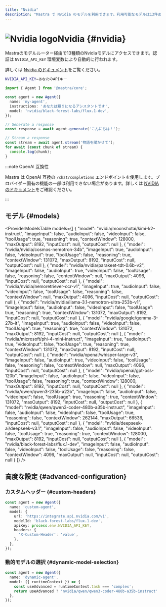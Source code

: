 ```yaml
---
title: "Nvidia"
description: "Mastra で Nvidia のモデルを利用できます。利用可能なモデルは13件あります。"
---
```


# <img src="https://models.dev/logos/nvidia.svg" alt="Nvidia logo" className="inline w-8 h-8 mr-2 align-middle dark:invert dark:brightness-0 dark:contrast-200" />Nvidia \{#nvidia\}

Mastraのモデルルーター経由で13種類のNvidiaモデルにアクセスできます。認証は `NVIDIA_API_KEY` 環境変数により自動的に行われます。

詳しくは [Nvidia のドキュメント](https://docs.api.nvidia.com/nim/)をご覧ください。

```bash
NVIDIA_API_KEY=あなたのAPIキー
```

```typescript
import { Agent } from '@mastra/core';

const agent = new Agent({
  name: 'my-agent',
  instructions: 'あなたは頼りになるアシスタントです',
  model: 'nvidia/black-forest-labs/flux.1-dev',
});

// Generate a response
const response = await agent.generate('こんにちは！');

// Stream a response
const stream = await agent.stream('物語を聞かせて');
for await (const chunk of stream) {
  console.log(chunk);
}
```

:::note OpenAI 互換性

Mastra は OpenAI 互換の `/chat/completions` エンドポイントを使用します。プロバイダー固有の機能の一部は利用できない場合があります。詳しくは [NVIDIA のドキュメント](https://docs.api.nvidia.com/nim/)をご確認ください。

:::

## モデル \{#models\}

<ProviderModelsTable
  models={[
{
"model": "nvidia/moonshotai/kimi-k2-instruct",
"imageInput": false,
"audioInput": false,
"videoInput": false,
"toolUsage": true,
"reasoning": true,
"contextWindow": 128000,
"maxOutput": 8192,
"inputCost": null,
"outputCost": null
},
{
"model": "nvidia/nvidia/cosmos-nemotron-34b",
"imageInput": true,
"audioInput": false,
"videoInput": true,
"toolUsage": false,
"reasoning": true,
"contextWindow": 131072,
"maxOutput": 8192,
"inputCost": null,
"outputCost": null
},
{
"model": "nvidia/nvidia/parakeet-tdt-0.6b-v2",
"imageInput": false,
"audioInput": true,
"videoInput": false,
"toolUsage": false,
"reasoning": false,
"contextWindow": null,
"maxOutput": 4096,
"inputCost": null,
"outputCost": null
},
{
"model": "nvidia/nvidia/nemoretriever-ocr-v1",
"imageInput": true,
"audioInput": false,
"videoInput": false,
"toolUsage": false,
"reasoning": false,
"contextWindow": null,
"maxOutput": 4096,
"inputCost": null,
"outputCost": null
},
{
"model": "nvidia/nvidia/llama-3.1-nemotron-ultra-253b-v1",
"imageInput": false,
"audioInput": false,
"videoInput": false,
"toolUsage": true,
"reasoning": true,
"contextWindow": 131072,
"maxOutput": 8192,
"inputCost": null,
"outputCost": null
},
{
"model": "nvidia/google/gemma-3-27b-it",
"imageInput": true,
"audioInput": false,
"videoInput": false,
"toolUsage": true,
"reasoning": true,
"contextWindow": 131072,
"maxOutput": 8192,
"inputCost": null,
"outputCost": null
},
{
"model": "nvidia/microsoft/phi-4-mini-instruct",
"imageInput": true,
"audioInput": true,
"videoInput": false,
"toolUsage": true,
"reasoning": true,
"contextWindow": 131072,
"maxOutput": 8192,
"inputCost": null,
"outputCost": null
},
{
"model": "nvidia/openai/whisper-large-v3",
"imageInput": false,
"audioInput": true,
"videoInput": false,
"toolUsage": false,
"reasoning": false,
"contextWindow": null,
"maxOutput": 4096,
"inputCost": null,
"outputCost": null
},
{
"model": "nvidia/openai/gpt-oss-120b",
"imageInput": false,
"audioInput": false,
"videoInput": false,
"toolUsage": false,
"reasoning": true,
"contextWindow": 128000,
"maxOutput": 8192,
"inputCost": null,
"outputCost": null
},
{
"model": "nvidia/qwen/qwen3-235b-a22b",
"imageInput": false,
"audioInput": false,
"videoInput": false,
"toolUsage": true,
"reasoning": true,
"contextWindow": 131072,
"maxOutput": 8192,
"inputCost": null,
"outputCost": null
},
{
"model": "nvidia/qwen/qwen3-coder-480b-a35b-instruct",
"imageInput": false,
"audioInput": false,
"videoInput": false,
"toolUsage": true,
"reasoning": false,
"contextWindow": 262144,
"maxOutput": 66536,
"inputCost": null,
"outputCost": null
},
{
"model": "nvidia/deepseek-ai/deepseek-v3.1",
"imageInput": false,
"audioInput": false,
"videoInput": false,
"toolUsage": true,
"reasoning": true,
"contextWindow": 128000,
"maxOutput": 8192,
"inputCost": null,
"outputCost": null
},
{
"model": "nvidia/black-forest-labs/flux.1-dev",
"imageInput": false,
"audioInput": false,
"videoInput": false,
"toolUsage": false,
"reasoning": false,
"contextWindow": 4096,
"maxOutput": null,
"inputCost": null,
"outputCost": null
}
]}
/>

## 高度な設定 \{#advanced-configuration\}

### カスタムヘッダー \{#custom-headers\}

```typescript
const agent = new Agent({
  name: 'custom-agent',
  model: {
    url: 'https://integrate.api.nvidia.com/v1',
    modelId: 'black-forest-labs/flux.1-dev',
    apiKey: process.env.NVIDIA_API_KEY,
    headers: {
      'X-Custom-Header': 'value',
    },
  },
});
```

### 動的モデルの選択 \{#dynamic-model-selection\}

```typescript
const agent = new Agent({
  name: 'dynamic-agent',
  model: ({ runtimeContext }) => {
    const useAdvanced = runtimeContext.task === 'complex';
    return useAdvanced ? 'nvidia/qwen/qwen3-coder-480b-a35b-instruct' : 'nvidia/black-forest-labs/flux.1-dev';
  },
});
```
